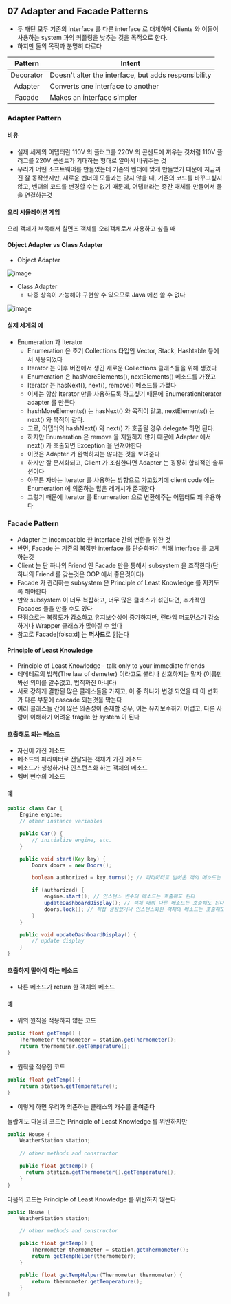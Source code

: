 ## 07 Adapter and Facade Patterns

* 두 패턴 모두 기존의 interface 를 다른 interface 로 대체하여 Clients 와 이들이 사용하는 system 과의 커플링을 낮추는 것을 목적으로 한다.
* 하지만 둘의 목적과  분명히 다르다

|  Pattern  	| Intent                                               	|
|:---------:	|------------------------------------------------------	|
| Decorator 	| Doesn't alter the interface, but adds responsibility 	|
|  Adapter  	| Converts one interface to another                    	|
|   Facade  	| Makes an interface simpler                           	|

### Adapter Pattern

#### 비유
* 실제 세계의 어댑터란 110V 의 플러그를 220V 의 콘센트에 끼우는 것처럼 110V 플러그를 220V 콘센트가 기대하는 형태로 알아서 바꿔주는 것
* 우리가 어떤 소프트웨어를 만들었는데 기존의 벤더에 맞게 만들었기 때문에 지금까진 잘 동작했지만, 새로운 벤더의 모듈과는 맞지 않을 때, 기존의 코드를 바꾸고싶지 않고, 벤더의 코드를 변경할 수는 없기 때문에, 어댑터라는 중간 매체를 만들어서 둘을 연결하는것

#### 오리 시뮬레이션 게임
오리 객체가 부족해서 칠면조 객체를 오리객체로서 사용하고 싶을 때

#### Object Adapter vs Class Adapter

* Object Adapter

![image](https://user-images.githubusercontent.com/7943694/75609094-25044b00-5b49-11ea-9030-02d7c22cf944.png)

* Class Adapter
  - 다중 상속이 가능해야 구현할 수 있으므로 Java 에선 쓸 수 없다
  
![image](https://user-images.githubusercontent.com/7943694/75609099-2b92c280-5b49-11ea-94f8-1b8c2411d94a.png)

#### 실제 세계의 예
* Enumeration 과 Iterator
    - Enumeration 은 초기 Collections 타입인 Vector, Stack, Hashtable 등에서 사용되었다
    - Iterator 는 이후 버전에서 생긴 새로운 Collections 클래스들을 위해 생겼다
    - Enumeration 은 hasMoreElements(), nextElements() 메소드를 가졌고
    - Iterator 는 hasNext(), next(), remove() 메소드를 가졌다
    - 이제는 항상 Iterator 만을 사용하도록 하고싶기 때문에 EnumerationIterator adapter 를 만든다
    - hashMoreElements() 는 hasNext() 와 목적이 같고, nextElements() 는 next() 와 목적이 같다.
    - 고로, 어댑터의 hashNext() 와 next() 가 호출될 경우 delegate 하면 된다.
    - 하지만 Enumeration 은 remove 을 지원하지 않기 때문에 Adapter 에서 next() 가 호출되면 Exception 을 던져야한다
    - 이것은 Adapter 가 완벽하지는 않다는 것을 보여준다
    - 하지만 잘 문서화되고, Client 가 조심한다면 Adapter 는 굉장히 합리적인 솔루션이다
    - 아무튼 자바는 Iterator 를 사용하는 방향으로 가고있기에 client code 에는 Enumeration 에 의존하는 많은 레거시가 존재한다
    - 그렇기 때문에 Iterator 를 Enumeration 으로 변환해주는 어댑터도 꽤 유용하다

### Facade Pattern
* Adapter 는 incompatible 한 interface 간의 변환을 위한 것
* 반면, Facade 는 기존의 복잡한 interface 를 단순화하기 위해 interface 를 교체하는것
* Client 는 단 하나의 Friend 인 Facade 만을 통해서 subsystem 을 조작한다(단 하나의 Friend 를 갖는것은 OOP 에서 좋은것이다)
* Facade 가 관리하는 subsystem 은 Principle of Least Knowledge 를 지키도록 해야한다
* 만약 subsystem 이 너무 복잡하고, 너무 많은 클래스가 섞인다면, 추가적인 Facades 들을 만들 수도 있다
* 단점으로는 복잡도가 감소하고 유지보수성이 증가하지만, 런타임 퍼포먼스가 감소하거나 Wrapper 클래스가 많아질 수 있다
* 참고로 Facade[fəˈsɑːd]  는 **퍼사드**로 읽는다

#### Principle of Least Knowledge
* Principle of Least Knowledge - talk only to your immediate friends
* 데메테르의 법칙(The law of demeter) 이라고도 불리나 선호하지는 말자 (이름만 봐선 의미를 알수없고, 법칙까진 아니다)
* 서로 강하게 결합된 많은 클래스들을 가지고, 이 중 하나가 변경 되었을 때 이 변화가 다른 부분에 cascade 되는것을 막는다
* 여러 클래스들 간에 많은 의존성이 존재할 경우, 이는 유지보수하기 어렵고, 다른 사람이 이해하기 어려운 fragile 한 system 이 된다

#### 호출해도 되는 메소드
* 자신이 가진 메소드
* 메소드의 파라미터로 전달되는 객체가 가진 메소드
* 메소드가 생성하거나 인스턴스화 하는 객체의 메소드
* 멤버 변수의 메소드

#### 예
```java
public class Car {
    Engine engine;
    // other instance variables

    public Car() {
        // initialize engine, etc.
    }

    public void start(Key key) {
        Doors doors = new Doors();

        boolean authorized = key.turns(); // 파라미터로 넘어온 객의 메소드는 호출해도 된다

        if (authorized) {
            engine.start(); // 인스턴스 변수의 메소드는 호출해도 된다
            updateDashboardDisplay(); // 객체 내의 다른 메소드는 호출해도 된다
            doors.lock(); // 직접 생성했거나 인스턴스화한 객체의 메소드는 호출해도 된다
        }
    }

    public void updateDashboardDisplay() {
        // update display
    }
}

```

#### 호출하지 말아야 하는 메소드
* 다른 메소드가 return 한 객체의 메소드

#### 예
* 위의 원칙을 적용하지 않은 코드

```java
public float getTemp() {
    Thermometer thermometer = station.getThermometer(); 
    return thermometer.getTemperature(); 
} 
```

* 원칙을 적용한 코드

```java
public float getTemp() { 
    return station.getTemperature(); 
} 
```

* 이렇게 하면 우리가 의존하는 클래스의 개수를 줄여준다

놀랍게도 다음의 코드는 Principle of Least Knowledge 를 위반하지만

```java
public House { 
    WeatherStation station;
    
    // other methods and constructor

    public float getTemp() {
      return station.getThermometer().getTemperature();
    }
}
```

다음의 코드는 Principle of Least Knowledge 를 위반하지 않는다

```java
public House { 
    WeatherStation station;

    // other methods and constructor

    public float getTemp() {
        Thermometer thermometer = station.getThermometer(); 
        return getTempHelper(thermometer);
    }

    public float getTempHelper(Thermometer thermometer) { 
        return thermometer.getTemperature();
    } 
}
```


